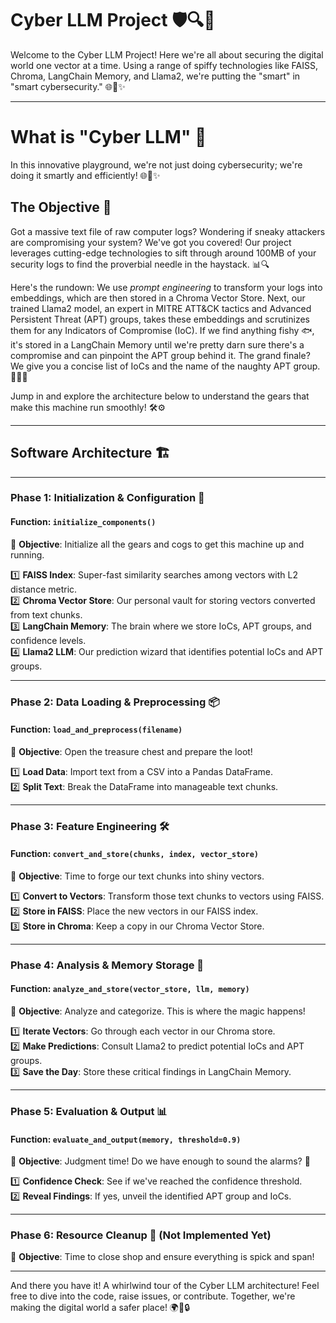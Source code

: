 # Cyber LLM Project 🛡️🔍🤖

Welcome to the Cyber LLM Project! Here we're all about securing the digital world one vector at a time. Using a range of spiffy technologies like FAISS, Chroma, LangChain Memory, and Llama2, we're putting the "smart" in "smart cybersecurity." 🌐🔐✨

---
# What is "Cyber LLM" 🤖

In this innovative playground, we're not just doing cybersecurity; we're doing it smartly and efficiently! 🌐🔐✨

## The Objective 🎯

Got a massive text file of raw computer logs? Wondering if sneaky attackers are compromising your system? We've got you covered! Our project leverages cutting-edge technologies to sift through around 100MB of your security logs to find the proverbial needle in the haystack. 📊🔍

Here's the rundown: We use _prompt engineering_ to transform your logs into embeddings, which are then stored in a Chroma Vector Store. Next, our trained Llama2 model, an expert in MITRE ATT&CK tactics and Advanced Persistent Threat (APT) groups, takes these embeddings and scrutinizes them for any Indicators of Compromise (IoC). If we find anything fishy 🐟, it's stored in a LangChain Memory until we're pretty darn sure there's a compromise and can pinpoint the APT group behind it. The grand finale? We give you a concise list of IoCs and the name of the naughty APT group. 🚨🕵️‍♂️

Jump in and explore the architecture below to understand the gears that make this machine run smoothly! 🛠️⚙️




---

## Software Architecture 🏗️

---

### Phase 1: Initialization & Configuration 🌟

#### Function: `initialize_components()`

🎯 **Objective**: Initialize all the gears and cogs to get this machine up and running.

1️⃣ **FAISS Index**: Super-fast similarity searches among vectors with L2 distance metric.  
2️⃣ **Chroma Vector Store**: Our personal vault for storing vectors converted from text chunks.  
3️⃣ **LangChain Memory**: The brain where we store IoCs, APT groups, and confidence levels.  
4️⃣ **Llama2 LLM**: Our prediction wizard that identifies potential IoCs and APT groups.

---

### Phase 2: Data Loading & Preprocessing 📦

#### Function: `load_and_preprocess(filename)`

🎯 **Objective**: Open the treasure chest and prepare the loot!

1️⃣ **Load Data**: Import text from a CSV into a Pandas DataFrame.  
2️⃣ **Split Text**: Break the DataFrame into manageable text chunks.

---

### Phase 3: Feature Engineering 🛠️

#### Function: `convert_and_store(chunks, index, vector_store)`

🎯 **Objective**: Time to forge our text chunks into shiny vectors.

1️⃣ **Convert to Vectors**: Transform those text chunks to vectors using FAISS.  
2️⃣ **Store in FAISS**: Place the new vectors in our FAISS index.  
3️⃣ **Store in Chroma**: Keep a copy in our Chroma Vector Store.

---

### Phase 4: Analysis & Memory Storage 🧠

#### Function: `analyze_and_store(vector_store, llm, memory)`

🎯 **Objective**: Analyze and categorize. This is where the magic happens!

1️⃣ **Iterate Vectors**: Go through each vector in our Chroma store.  
2️⃣ **Make Predictions**: Consult Llama2 to predict potential IoCs and APT groups.  
3️⃣ **Save the Day**: Store these critical findings in LangChain Memory.

---

### Phase 5: Evaluation & Output 📊

#### Function: `evaluate_and_output(memory, threshold=0.9)`

🎯 **Objective**: Judgment time! Do we have enough to sound the alarms? 🚨

1️⃣ **Confidence Check**: See if we've reached the confidence threshold.  
2️⃣ **Reveal Findings**: If yes, unveil the identified APT group and IoCs.

---

### Phase 6: Resource Cleanup 🧹 (Not Implemented Yet)

🎯 **Objective**: Time to close shop and ensure everything is spick and span!

---

And there you have it! A whirlwind tour of the Cyber LLM architecture! Feel free to dive into the code, raise issues, or contribute. Together, we're making the digital world a safer place! 🌍💪🔒

